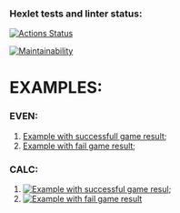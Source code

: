 ### Hexlet tests and linter status:
[![Actions Status](https://github.com/GearSL/java-project-61/workflows/hexlet-check/badge.svg)](https://github.com/GearSL/java-project-61/actions)

[![Maintainability](https://api.codeclimate.com/v1/badges/32a0335e7b393b3406eb/maintainability)](https://codeclimate.com/github/GearSL/java-project-61/maintainability)

# EXAMPLES:
### EVEN:
1. [Example with successfull game result](https://asciinema.org/a/y3pDDZGkcPuzwbByukcxcWIwp);
2. [Example with fail game result](https://asciinema.org/a/xSZL3ruJeYB2h8d2TSPmeiRMz);
### CALC:
1. [![Example with successful game resul](https://asciinema.org/a/ES7NSPcIMIgcReiCtVTwFvM7I.svg)](https://asciinema.org/a/ES7NSPcIMIgcReiCtVTwFvM7I);
2. [![Example with fail game result](https://asciinema.org/a/zXOrileTRMBejFOHhSv9XPzen.svg)](https://asciinema.org/a/zXOrileTRMBejFOHhSv9XPzen)